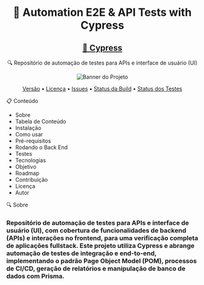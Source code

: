<h1 align="center">🔧 Automation E2E & API Tests with Cypress</h1> <h2 align="center"> <a href="https://www.cypress.io/">🚀 Cypress</a> </h2> <p align="center">🔍 Repositório de automação de testes para APIs e interface de usuário (UI)</p> <p align="center"> <img src="./assets/banner.png" alt="Banner do Projeto"> </p> <p align="center"> <a href="https://img.shields.io/github/v/release/seu-usuario/seu-repositorio">Versão</a> • <a href="https://img.shields.io/github/license/seu-usuario/seu-repositorio">Licença</a> • <a href="https://img.shields.io/github/issues/seu-usuario/seu-repositorio">Issues</a> • <a href="https://img.shields.io/github/actions/workflow/status/seu-usuario/seu-repositorio/ci.yml">Status da Build</a> • <a href="https://img.shields.io/github/test-status/seu-usuario/seu-repositorio">Status dos Testes</a> </p>

📋 Conteúdo
<ul>
<li>Sobre</li>
<li>Tabela de Conteúdo</li>
<li>Instalação</li>
<li>Como usar</li>
<li>Pré-requisitos</li>
<li>Rodando o Back End</li>
<li>Testes</li>
<li>Tecnologias</li>
<li>Objetivo</li>
<li>Roadmap</li>
<li>Contribuição</li>
<li>Licença</li>
<li>Autor</li>
</ul>

🔍 Sobre
<br>
<h3>
Repositório de automação de testes para APIs e interface de usuário (UI), com cobertura de funcionalidades de backend (APIs) e interações no frontend, para uma verificação completa de aplicações fullstack. Este projeto utiliza Cypress e abrange automação de testes de integração e end-to-end, implementando o padrão Page Object Model (POM), processos de CI/CD, geração de relatórios e manipulação de banco de dados com Prisma.
</h3>
